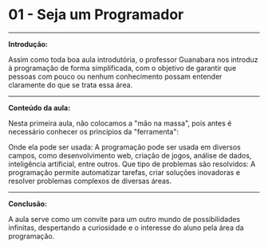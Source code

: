 # **01 - Seja um Programador**

---

**Introdução:**

Assim como toda boa aula introdutória, o professor Guanabara nos introduz à programação de forma simplificada, com o objetivo de garantir que pessoas com pouco ou nenhum conhecimento possam entender claramente do que se trata essa área.

---

**Conteúdo da aula:**

Nesta primeira aula, não colocamos a "mão na massa", pois antes é necessário conhecer os princípios da "ferramenta":

Onde ela pode ser usada: A programação pode ser usada em diversos campos, como desenvolvimento web, criação de jogos, análise de dados, inteligência artificial, entre outros.
Que tipo de problemas são resolvidos: A programação permite automatizar tarefas, criar soluções inovadoras e resolver problemas complexos de diversas áreas.

---

**Conclusão:**

A aula serve como um convite para um outro mundo de possibilidades infinitas, despertando a curiosidade e o interesse do aluno pela área da programação.
